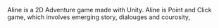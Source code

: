 Aline is a 2D Adventure game made with Unity.
Aline is Point and Click game, which involves emerging story, dialouges and courosity,